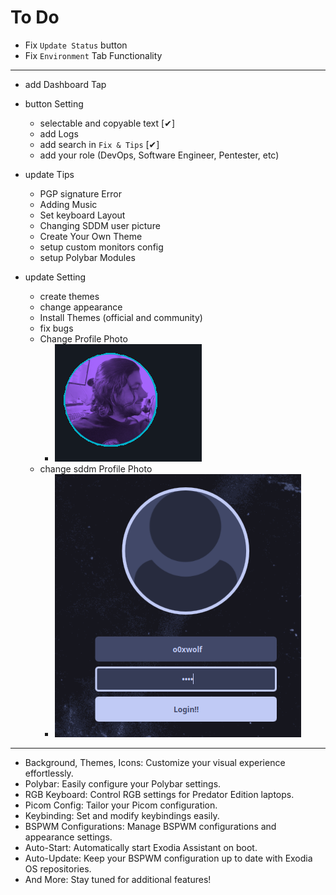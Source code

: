 # To Do

- Fix `Update Status` button
- Fix `Environment` Tab Functionality

---

- add Dashboard Tap
- button Setting
  - selectable and copyable text [✔]
  - add Logs
  - add search in `Fix & Tips` [✔]
  - add your role (DevOps, Software Engineer, Pentester, etc)
  
- update Tips
  - PGP signature Error
  - Adding Music
  - Set keyboard Layout
  - Changing SDDM user picture
  - Create Your Own Theme
  - setup custom monitors config
  - setup Polybar Modules
  
- update Setting
  - create themes
  - change appearance
  - Install Themes (official and community)
  - fix bugs
  - Change Profile Photo
    - ![](./imgs/Profile.png)
  - change sddm Profile Photo
    - ![](./imgs/sddm-Profile.png)

___

- Background, Themes, Icons: Customize your visual experience effortlessly.
- Polybar: Easily configure your Polybar settings.
- RGB Keyboard: Control RGB settings for Predator Edition laptops.
- Picom Config: Tailor your Picom configuration.
- Keybinding: Set and modify keybindings easily.
- BSPWM Configurations: Manage BSPWM configurations and appearance settings.
- Auto-Start: Automatically start Exodia Assistant on boot.
- Auto-Update: Keep your BSPWM configuration up to date with Exodia OS repositories.
- And More: Stay tuned for additional features!  